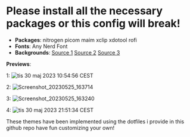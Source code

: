 # Please install all the necessary packages or this config will break!

+ **Packages**: nitrogen picom maim xclip xdotool rofi 
+ **Fonts**: Any Nerd Font
+ **Backgrounds**: [Source 1](https://github.com/D3Ext/aesthetic-wallpapers) [Source 2](https://github.com/linuxdotexe/nordic-wallpapers) [Source 3](https://github.com/dharmx/walls)

**Previews**:

1:
![tis 30 maj 2023 10:54:56 CEST](https://github.com/POP303U/my-i3-config/assets/115036828/0c98de3a-6dbf-4050-8fac-4d22c28d33dd)

2:
![Screenshot_20230525_163714](https://github.com/POP303U/my-i3-config/assets/115036828/301e2c72-6d52-45e7-91d7-e14553e81499)

3:
![Screenshot_20230525_163240](https://github.com/POP303U/my-i3-config/assets/115036828/b22f46ef-a9b6-4849-a30f-66c7be0e3119)

4: 
![tis 30 maj 2023 21:51:34 CEST](https://github.com/POP303U/my-i3-config/assets/115036828/b027086b-fc27-436f-9dec-30120365e56d)

These themes have been implemented using the dotfiles i provide in this github repo have fun customizing your own!
